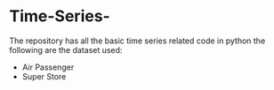 # Time-Series-
The repository has all the basic time series related code in python 
the following are the dataset used:
 - Air Passenger
 - Super Store
